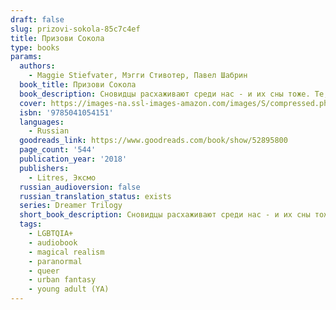 ```yaml
---
draft: false
slug: prizovi-sokola-85c7c4ef
title: Призови Сокола
type: books
params:
  authors:
    - Maggie Stiefvater, Мэгги Стивотер, Павел Шабрин
  book_title: Призови Сокола
  book_description: Сновидцы расхаживают среди нас - и их сны тоже. Те, кто грезят, не могут перестать - они могут лишь по мере сил управлять своими грёзами. Те, кого приснили, не в состоянии жить собственной жизнью - они заснут навеки, если сновидец умрет. А ещё есть те, кого влечет к сновидцам. Те, кто хочет их использовать. Поймать. Убить, пока их сны не погубили всех нас". Ронан Линч - сновидец. Безделушки и катастрофы - вот то, что он выносит из снов. Джордан Хеннесси - воровка и талантливая художница. Чем ближе она оказывается к таинственной картине, на поиски которой отправилась, тем теснее оказывается с ней связана. Пугающая, необъяснимая связь, и девушка не в состоянии ее разорвать. Кармен Фарух-Лейн - охотница и... убийца. Она знает, что сны могут сделать с человеком. И знает, на что способные сновидцы. Но это мелочи по сравнению с тем, что готовится обрушиться на этот мир...
  cover: https://images-na.ssl-images-amazon.com/images/S/compressed.photo.goodreads.com/books/1571079982l/52895800.jpg
  isbn: '9785041054151'
  languages:
    - Russian
  goodreads_link: https://www.goodreads.com/book/show/52895800
  page_count: '544'
  publication_year: '2018'
  publishers:
    - Litres, Эксмо
  russian_audioversion: false
  russian_translation_status: exists
  series: Dreamer Trilogy
  short_book_description: Сновидцы расхаживают среди нас - и их сны тоже. Те, кто грезят, не могут перестать - они могут лишь по мере сил управлять своими грёзами.
  tags:
    - LGBTQIA+
    - audiobook
    - magical realism
    - paranormal
    - queer
    - urban fantasy
    - young adult (YA)
---
```


